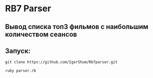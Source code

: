 # RB7 Parser

## Вывод списка топ3 фильмов с наибольшим количеством сеансов

## Запуск:

```git clone https://github.com/IgorShum/Rb7parser.git```

```ruby parser.rb```
